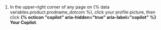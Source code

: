 1. In the upper-right corner of any page on {% data variables.product.prodname_dotcom %}, click your profile picture, then click **{% octicon "copilot" aria-hidden="true" aria-label="copilot" %} Your Copilot**.
